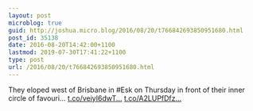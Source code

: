 ```yaml
---
layout: post
microblog: true
guid: http://joshua.micro.blog/2016/08/20/t766842693850951680.html
post_id: 35138
date: 2016-08-20T14:42:00+1100
lastmod: 2019-07-30T17:41:22+1100
type: post
url: /2016/08/20/t766842693850951680.html
---
```

They eloped west of Brisbane in #Esk on Thursday in front of their inner circle of favouri… [t.co/veiyI6dwT...](https://t.co/veiyI6dwTg) [t.co/A2LUPfDfz...](https://t.co/A2LUPfDfzw)

